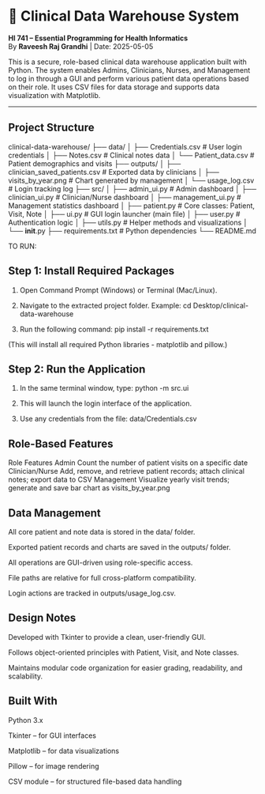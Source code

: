 # 🏥 Clinical Data Warehouse System

 **HI 741 – Essential Programming for Health Informatics**  
By **Raveesh Raj Grandhi** | Date: 2025-05-05

This is a secure, role-based clinical data warehouse application built with Python. The system enables Admins, Clinicians, Nurses, and Management to log in through a GUI and perform various patient data operations based on their role. It uses CSV files for data storage and supports data visualization with Matplotlib.

---

##  Project Structure

clinical-data-warehouse/
├── data/
│   ├── Credentials.csv            # User login credentials
│   ├── Notes.csv                  # Clinical notes data
│   └── Patient_data.csv           # Patient demographics and visits
├── outputs/
│   ├── clinician_saved_patients.csv  # Exported data by clinicians
│   ├── visits_by_year.png            # Chart generated by management
│   └── usage_log.csv                 # Login tracking log
├── src/
│   ├── admin_ui.py               # Admin dashboard
│   ├── clinician_ui.py           # Clinician/Nurse dashboard
│   ├── management_ui.py          # Management statistics dashboard
│   ├── patient.py                # Core classes: Patient, Visit, Note
│   ├── ui.py                     # GUI login launcher (main file)
│   ├── user.py                   # Authentication logic
│   ├── utils.py                  # Helper methods and visualizations
│   └── __init__.py
├── requirements.txt              # Python dependencies
└── README.md


TO RUN:

Step 1: Install Required Packages
---------------------------------
1. Open Command Prompt (Windows) or Terminal (Mac/Linux).

2. Navigate to the extracted project folder. Example:
   cd Desktop/clinical-data-warehouse

3. Run the following command:
   pip install -r requirements.txt

(This will install all required Python libraries - matplotlib and pillow.)


Step 2: Run the Application
---------------------------
1. In the same terminal window, type:
   python -m src.ui

2. This will launch the login interface of the application.

3. Use any credentials from the file:
   data/Credentials.csv


## Role-Based Features
Role	Features
Admin	Count the number of patient visits on a specific date
Clinician/Nurse	Add, remove, and retrieve patient records; attach clinical notes; export data to CSV
Management	Visualize yearly visit trends; generate and save bar chart as visits_by_year.png

## Data Management
All core patient and note data is stored in the data/ folder.

Exported patient records and charts are saved in the outputs/ folder.

All operations are GUI-driven using role-specific access.

File paths are relative for full cross-platform compatibility.

Login actions are tracked in outputs/usage_log.csv.

## Design Notes
Developed with Tkinter to provide a clean, user-friendly GUI.

Follows object-oriented principles with Patient, Visit, and Note classes.

Maintains modular code organization for easier grading, readability, and scalability.

## Built With
Python 3.x

Tkinter – for GUI interfaces

Matplotlib – for data visualizations

Pillow – for image rendering

CSV module – for structured file-based data handling

